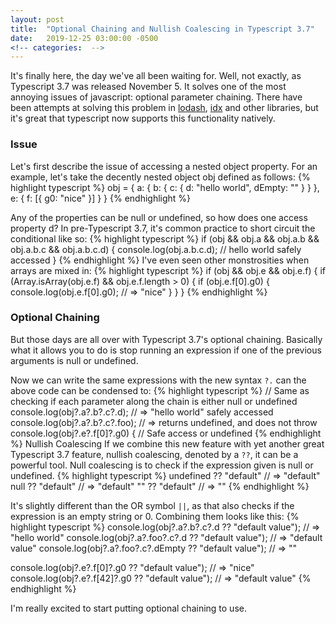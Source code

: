 ```yaml
---
layout: post
title:  "Optional Chaining and Nullish Coalescing in Typescript 3.7"
date:   2019-12-25 03:00:00 -0500
<!-- categories:  -->
---
```

It's finally here, the day we've all been waiting for. Well, not exactly, as Typescript 3.7 was released November 5. It solves one of the most annoying issues of javascript: optional parameter chaining. There have been attempts at solving this problem in [lodash](https://lodash.com/), [idx](https://github.com/facebookincubator/idx) and other libraries, but it's great that typescript now supports this functionality natively.

### Issue
Let's first describe the issue of accessing a nested object property. For an example, let's take the decently nested object obj defined as follows:
{% highlight typescript %}
obj = {
    a: {
        b: {
            c: {
                d: "hello world",
                dEmpty: ""
            }
        }
    },
    e: {
        f: [{ g0: "nice" }]
    }
}
{% endhighlight %}

Any of the properties can be null or undefined, so how does one access property d? In pre-Typescript 3.7, it's common practice to short circuit the conditional like so:
{% highlight typescript %}
if (obj 
    && obj.a 
    && obj.a.b 
    && obj.a.b.c
    && obj.a.b.c.d) {
    console.log(obj.a.b.c.d);  // hello world safely accessed
}
{% endhighlight %}
I've even seen other monstrosities when arrays are mixed in:
{% highlight typescript %}
if (obj && obj.e && obj.e.f) {
    if (Array.isArray(obj.e.f) && obj.e.f.length > 0) {
        if (obj.e.f[0].g0) {
            console.log(obj.e.f[0].g0);  // => "nice"
        }
    }
}
{% endhighlight %}

### Optional Chaining
But those days are all over with Typescript 3.7's optional chaining. Basically what it allows you to do is stop running an expression if one of the previous arguments is null or undefined.

Now we can write the same expressions with the new syntax `?.` can the above code can be condensed to:
{% highlight typescript %}
// Same as checking if each parameter along the chain is either null or undefined
console.log(obj?.a?.b?.c?.d);    // => "hello world" safely accessed
console.log(obj?.a?.b?.c?.foo);  // => returns undefined, and does not throw
console.log(obj?.e?.f[0]?.g0) {  // Safe access or undefined
{% endhighlight %}
Nullish Coalescing
If we combine this new feature with yet another great Typescript 3.7 feature, nullish coalescing, denoted by a `??`, it can be a powerful tool. Null coalescing is to check if the expression given is null or undefined.
{% highlight typescript %}
undefined ?? "default"  // => "default"
null ?? "default"       // => "default"
"" ?? "default"         // => ""
{% endhighlight %}

It's slightly different than the OR symbol `||`, as that also checks if the expression is an empty string or 0. Combining them looks like this:
{% highlight typescript %}
console.log(obj?.a?.b?.c?.d ?? "default value");  // => "hello world"
console.log(obj?.a?.foo?.c?.d ?? "default value");  // => "default value"
console.log(obj?.a?.foo?.c?.dEmpty ?? "default value");  // => ""

console.log(obj?.e?.f[0]?.g0 ?? "default value");  // => "nice"
console.log(obj?.e?.f[42]?.g0 ?? "default value");  // => "default value"
{% endhighlight %}

I'm really excited to start putting optional chaining to use.
